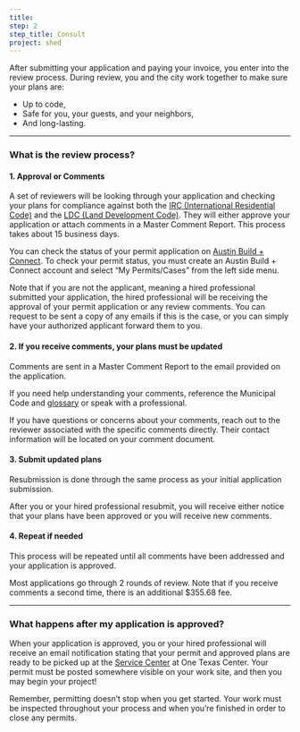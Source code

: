 ```yaml
---
title:
step: 2
step_title: Consult
project: shed
---
```



After submitting your application and paying your invoice, you enter into the review process. During review, you and the city work together to make sure your plans are:

* Up to code,
* Safe for you, your guests, and your neighbors,
* And long-lasting.

---

### What is the review process?

#### 1. Approval or Comments

A set of reviewers will be looking through your application and checking your plans for compliance against both the [IRC (International Residential Code)](https://www.iccsafe.org/codes-tech-support/codes/2015-i-codes/irc/) and the [LDC (Land Development Code)](https://www.municode.com/library/tx/austin/codes/code_of_ordinances?nodeId=TIT25LADE). They will either approve your application or attach comments in a Master Comment Report. This process takes about 15 business days.

You can check the status of your permit application on [Austin Build + Connect](https://abc.austintexas.gov/web/permit/login?reset=true&amp;t_loginAgain=1). To check your permit status, you must create an Austin Build + Connect account and select “My Permits/Cases” from the left side menu.

Note that if you are not the applicant, meaning a hired professional submitted your application, the hired professional will be receiving the approval of your permit application or any review comments. You can request to be sent a copy of any emails if this is the case, or you can simply have your authorized applicant forward them to you.

#### 2. If you receive comments, your plans must be updated

Comments are sent in a Master Comment Report to the email provided on the application.

If you need help understanding your comments, reference the Municipal Code and [glossary](/resources/glossary/) or speak with a professional.

If you have questions or concerns about your comments, reach out to the reviewer associated with the specific comments directly. Their contact information will be located on your comment document.

#### 3. Submit updated plans

Resubmission is done through the same process as your initial application submission.

After you or your hired professional resubmit, you will receive either notice that your plans have been approved or you will receive new comments.

#### 4. Repeat if needed

This process will be repeated until all comments have been addressed and your application is approved.

Most applications go through 2 rounds of review. Note that if you receive comments a second time, there is an additional $355.68 fee.

---

### What happens after my application is approved?

When your application is approved, you or your hired professional will receive an email notification stating that your permit and approved plans are ready to be picked up at the [Service Center](/contact/) at One Texas Center. Your permit must be posted somewhere visible on your work site, and then you may begin your project!

Remember, permitting doesn’t stop when you get started. Your work must be inspected throughout your process and when you’re finished in order to close any permits.
